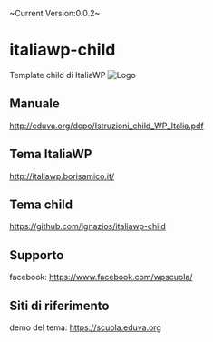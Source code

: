 ~Current Version:0.0.2~
# italiawp-child
Template child di ItaliaWP
![Logo](http://eduva.org/depo/LogoTemplateScuolaEsteso.png)
## Manuale
http://eduva.org/depo/Istruzioni_child_WP_Italia.pdf
## Tema ItaliaWP
http://italiawp.borisamico.it/
## Tema child
https://github.com/ignazios/italiawp-child
## Supporto
facebook: https://www.facebook.com/wpscuola/
## Siti di riferimento
demo del tema: https://scuola.eduva.org
